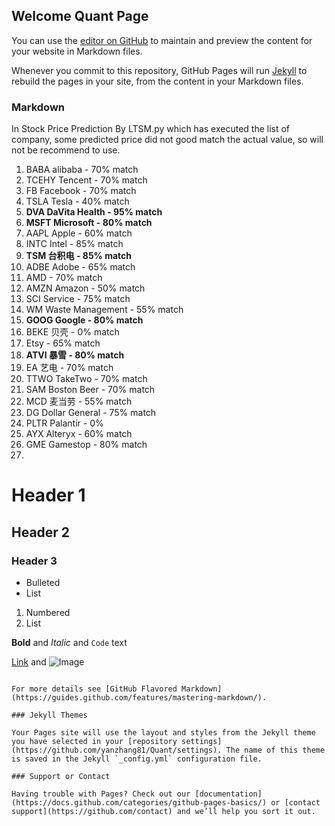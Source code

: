 ## Welcome Quant Page

You can use the [editor on GitHub](https://github.com/yanzhang81/Quant/edit/master/README.md) to maintain and preview the content for your website in Markdown files.

Whenever you commit to this repository, GitHub Pages will run [Jekyll](https://jekyllrb.com/) to rebuild the pages in your site, from the content in your Markdown files.

### Markdown

In Stock Price Prediction By LTSM.py which has executed the list of company, some predicted price did not good match the actual value, so will not be recommend to use. 

1. BABA alibaba - 70% match
2. TCEHY Tencent - 70% match
3. FB Facebook - 70% match
4. TSLA Tesla - 40% match
5. **DVA DaVita Health - 95% match**
6. **MSFT Microsoft - 80% match**
7. AAPL Apple - 60% match
8. INTC Intel - 85% match
9. **TSM 台积电 - 85% match**
10. ADBE Adobe - 65% match
11. AMD - 70% match
12. AMZN Amazon - 50% match
13. SCI Service - 75% match
14. WM Waste Management - 55% match
15. **GOOG Google - 80% match**
16. BEKE 贝壳 - 0% match
18. Etsy - 65% match
19. **ATVI  暴雪 - 80% match**
20. EA 艺电 - 70% match
21. TTWO TakeTwo - 70% match
22. SAM Boston Beer - 70% match
23. MCD 麦当劳 - 55% match
24. DG Dollar General - 75% match
25. PLTR Palantir - 0%
26. AYX Alteryx - 60% match
27. GME Gamestop - 80% match
28. 


# Header 1
## Header 2
### Header 3

- Bulleted
- List

1. Numbered
2. List

**Bold** and _Italic_ and `Code` text

[Link](url) and ![Image](src)
```

For more details see [GitHub Flavored Markdown](https://guides.github.com/features/mastering-markdown/).

### Jekyll Themes

Your Pages site will use the layout and styles from the Jekyll theme you have selected in your [repository settings](https://github.com/yanzhang81/Quant/settings). The name of this theme is saved in the Jekyll `_config.yml` configuration file.

### Support or Contact

Having trouble with Pages? Check out our [documentation](https://docs.github.com/categories/github-pages-basics/) or [contact support](https://github.com/contact) and we’ll help you sort it out.
